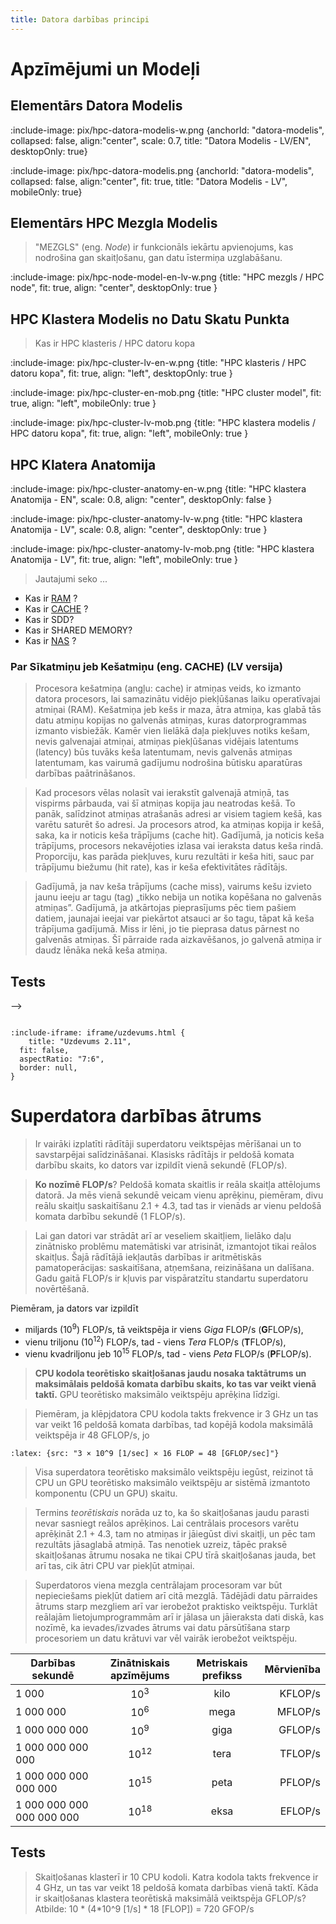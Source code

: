 ```yaml
---
title: Datora darbības principi
---
```


# Apzīmējumi un Modeļi

## Elementārs Datora Modelis

:include-image: pix/hpc-datora-modelis-w.png {anchorId: "datora-modelis", collapsed: false,  align:"center", scale: 0.7, title: "Datora Modelis - LV/EN", desktopOnly: true}

:include-image: pix/hpc-datora-modelis.png {anchorId: "datora-modelis", collapsed: false,  align:"center", fit: true, title: "Datora Modelis - LV", mobileOnly: true}


## Elementārs HPC Mezgla Modelis

> "MEZGLS" (eng. *Node*) ir funkcionāls iekārtu apvienojums,
kas nodrošina gan skaitļošanu, gan datu īstermiņa uzglabāšanu.

:include-image: pix/hpc-node-model-en-lv-w.png {title: "HPC mezgls / HPC node", fit: true, align: "center",  desktopOnly: true }


## HPC Klastera Modelis no Datu Skatu Punkta

> Kas ir HPC klasteris / HPC datoru kopa

:include-image: pix/hpc-cluster-lv-en-w.png {title: "HPC klasteris / HPC datoru kopa", fit: true, align: "left",  desktopOnly: true }

:include-image: pix/hpc-cluster-en-mob.png {title: "HPC cluster model", fit: true, align: "left",  mobileOnly: true }

:include-image: pix/hpc-cluster-lv-mob.png {title: "HPC klastera modelis / HPC datoru kopa", fit: true, align: "left",  mobileOnly: true }

<!-- <img src="https://github.com/viktorszagorskis/hpc-pamati/blob/main/pix/HPC-KLASTERA-MODELIS.png?raw=true" alt="HPC Klastera Modelis" width="800"/> -->

## HPC Klatera Anatomija

:include-image: pix/hpc-cluster-anatomy-en-w.png {title: "HPC klastera Anatomija - EN", scale: 0.8, align: "center",  desktopOnly: false }

:include-image: pix/hpc-cluster-anatomy-lv-w.png {title: "HPC klastera Anatomija - LV", scale: 0.8, align: "center",  desktopOnly: true }

:include-image: pix/hpc-cluster-anatomy-lv-mob.png {title: "HPC klastera Anatomija - LV", fit: true, align: "left",  mobileOnly: true }


>  Jautajumi seko ...


- Kas ir [RAM](https://lv.wikipedia.org/wiki/Br%C4%ABvpiek%C4%BCuves_atmi%C5%86a) ?
- Kas ir [CACHE](https://en.wikipedia.org/wiki/CPU_cache) ?
- Kas ir SDD?
- Kas ir SHARED MEMORY?
- Kas ir [NAS](https://www.seagate.com/gb/en/blog/what-is-nas-master-ti) ?



### Par Sīkatmiņu jeb Kešatmiņu (eng. CACHE) (LV versija)

> Procesora kešatmiņa (angļu: cache) ir atmiņas veids, ko izmanto datora procesors, lai samazinātu vidējo piekļūšanas laiku operatīvajai atmiņai (RAM). Kešatmiņa jeb kešs ir maza, ātra atmiņa, kas glabā tās datu atmiņu kopijas no galvenās atmiņas, kuras datorprogrammas izmanto visbiežāk. Kamēr vien lielākā daļa piekļuves notiks kešam, nevis galvenajai atmiņai, atmiņas piekļūšanas vidējais latentums (latency) būs tuvāks keša latentumam, nevis galvenās atmiņas latentumam, kas vairumā gadījumu nodrošina būtisku aparatūras darbības paātrināšanos.

> Kad procesors vēlas nolasīt vai ierakstīt galvenajā atmiņā, tas vispirms pārbauda, vai šī atmiņas kopija jau neatrodas kešā. To panāk, salīdzinot atmiņas atrašanās adresi ar visiem tagiem kešā, kas varētu saturēt šo adresi. Ja procesors atrod, ka atmiņas kopija ir kešā, saka, ka ir noticis keša trāpījums (cache hit). Gadījumā, ja noticis keša trāpījums, procesors nekavējoties izlasa vai ieraksta datus keša rindā. Proporciju, kas parāda piekļuves, kuru rezultāti ir keša hiti, sauc par trāpījumu biežumu (hit rate), kas ir keša efektivitātes rādītājs.

> Gadījumā, ja nav keša trāpījums (cache miss), vairums kešu izvieto jaunu ieeju ar tagu (tag) „tikko nebija un notika kopēšana no galvenās atmiņas”. Gadījumā, ja atkārtojas pieprasījums pēc tiem pašiem datiem, jaunajai ieejai var piekārtot atsauci ar šo tagu, tāpat kā keša trāpījuma gadījumā. Miss ir lēni, jo tie pieprasa datus pārnest no galvenās atmiņas. Šī pārraide rada aizkavēšanos, jo galvenā atmiņa ir daudz lēnāka nekā keša atmiņa.


## Tests

<!-- ## Atrodi pareizos vārdus te: -->

<!-- - [Atrodi ar HPC saistītus  starptautiskus apzīmējumus.](../testi/test-2n#tests-2-12) --> -->


```spoiler {title: "Pašpārbaudes Jaurājums"}

:include-iframe: iframe/uzdevums.html {
    title: "Uzdevums 2.11",
  fit: false, 
  aspectRatio: "7:6",
  border: null,
}
```

# Superdatora darbības ātrums

> Ir vairāki izplatīti rādītāji superdatoru veiktspējas mērīšanai un to savstarpējai salīdzināšanai. Klasisks rādītājs ir peldošā komata darbību skaits, ko dators var izpildīt vienā sekundē (FLOP/s).

> **Ko nozīmē FLOP/s**? 
Peldošā komata skaitlis ir reāla skaitļa attēlojums datorā. Ja mēs vienā sekundē veicam vienu aprēķinu, piemēram, divu reālu skaitļu saskaitīšanu 2.1 + 4.3, tad tas ir vienāds ar vienu peldošā komata darbību sekundē (1 FLOP/s).

> Lai gan datori var strādāt arī ar veseliem skaitļiem, lielāko daļu zinātnisko problēmu matemātiski var atrisināt, izmantojot tikai reālos skaitļus. Šajā rādītājā iekļautās darbības ir aritmētiskās pamatoperācijas: saskaitīšana, atņemšana, reizināšana un dalīšana. Gadu gaitā FLOP/s ir kļuvis par vispāratzītu standartu superdatoru novērtēšanā.

Piemēram, ja dators var izpildīt
+ miljards (10<sup>9</sup>) FLOP/s, tā veiktspēja ir viens *Giga* FLOP/s (**G**FLOP/s),
+ vienu triljonu (10<sup>12</sup>) FLOP/s, tad - viens *Tera* FLOP/s (**T**FLOP/s),
+ vienu kvadriljonu jeb 10<sup>15</sup> FLOP/s, tad - viens *Peta* FLOP/s (**P**FLOP/s).

> **CPU kodola teorētisko skaitļošanas jaudu nosaka taktātrums un maksimālais peldošā komata darbību skaits, ko tas var veikt vienā taktī.** GPU teorētisko maksimālo veiktspēju aprēķina līdzīgi.

> Piemēram, ja klēpjdatora CPU kodola takts frekvence ir 3 GHz un tas var veikt 16 peldošā komata darbības, tad kopējā kodola maksimālā veiktspēja ir 48 GFLOP/s, jo

`:latex: {src: "3 × 10^9 [1/sec] × 16 FLOP = 48 [GFLOP/sec]"}`

> Visa superdatora teorētisko maksimālo veiktspēju iegūst, reizinot tā CPU un GPU teorētisko maksimālo veiktspēju ar sistēmā izmantoto komponentu (CPU un GPU) skaitu.

> Termins *teorētiskais* norāda uz to, ka šo skaitļošanas jaudu parasti nevar sasniegt reālos aprēķinos. Lai centrālais procesors varētu aprēķināt 2.1 + 4.3, tam no atmiņas ir jāiegūst divi skaitļi, un pēc tam rezultāts jāsaglabā atmiņā. Tas nenotiek uzreiz, tāpēc praksē skaitļošanas ātrumu nosaka ne tikai CPU tīrā skaitļošanas jauda, bet arī tas, cik ātri CPU var piekļūt atmiņai.

> Superdatoros viena mezgla centrālajam procesoram var būt nepieciešams piekļūt datiem arī citā mezglā. Tādējādi datu pārraides ātrums starp mezgliem arī var ierobežot praktisko veiktspēju. Turklāt reālajām lietojumprogrammām arī ir jālasa un jāieraksta dati diskā, kas nozīmē, ka ievades/izvades ātrums vai datu pārsūtīšana starp procesoriem un datu krātuvi var vēl vairāk ierobežot veiktspēju.

| Darbības sekundē | Zinātniskais apzīmējums | Metriskais prefikss | Mērvienība |
|--------------|:-----:|:-----:|-----------:|
| 1 000 |  10<sup>3</sup> |        kilo | KFLOP/s |
| 1 000 000  |  10<sup>6</sup> |          mega | MFLOP/s |
| 1 000 000 000  |  10<sup>9</sup> |          giga | GFLOP/s |
| 1 000 000 000 000  |  10<sup>12</sup> |          tera | TFLOP/s |
| 1 000 000 000 000 000  |  10<sup>15</sup> |          peta | PFLOP/s |
| 1 000 000 000 000 000 000  |  10<sup>18</sup> |          eksa | EFLOP/s |

## Tests
> Skaitļošanas klasterī ir 10 CPU kodoli. Katra kodola takts frekvence ir 4 GHz, un tas var veikt 18 peldošā komata darbības vienā taktī. Kāda ir skaitļošanas klastera teorētiskā maksimālā veiktspēja GFLOP/s?
Atbilde: 10 * (4*10^9 [1/s] * 18 [FLOP]) = 720 GFOP/s
